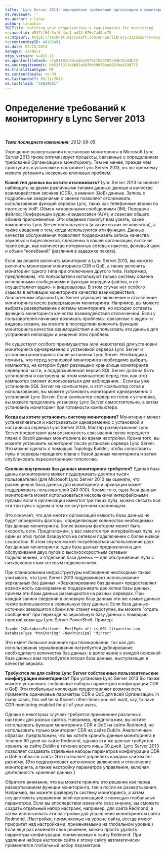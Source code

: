 ```yaml
---
title: 'Lync Server 2013: определение требований организации к мониторингу'
ms.reviewer: ''
ms.author: v-lanac
author: lanachin
TOCTitle: Defining your organizations's requirements for monitoring
ms:assetid: d587ff04-9af6-4ac1-ad42-076e7a40ac75
ms:mtpsurl: https://technet.microsoft.com/en-us/library/JJ205284(v=OCS.15)
ms:contentKeyID: 48185491
ms.date: 07/23/2014
manager: serdars
mtps_version: v=OCS.15
ms.openlocfilehash: c7a81f83cddca46a50f84fb20785a59b20a3db78
ms.sourcegitcommit: bb53f131fabb03a66f0d000f8ba668fbad190778
ms.translationtype: MT
ms.contentlocale: ru-RU
ms.lasthandoff: 05/11/2019
ms.locfileid: "34834681"
---
```

<div data-xmlns="http://www.w3.org/1999/xhtml">

<div class="topic" data-xmlns="http://www.w3.org/1999/xhtml" data-msxsl="urn:schemas-microsoft-com:xslt" data-cs="http://msdn.microsoft.com/en-us/">

<div data-asp="http://msdn2.microsoft.com/asp">

# <a name="defining-your-requirements-for-monitoring-in-lync-server-2013"></a>Определение требований к мониторингу в Lync Server 2013

</div>

<div id="mainSection">

<div id="mainBody">

<span> </span>

_**Тема последнего изменения:** 2012-09-05_

Упрощение развертывания и установки мониторинга в Microsoft Lync Server 2013 также оптимизирует процессы, связанные с определением требований Организации к мониторингу. Тем не менее, прежде чем приступить к установке и настройке Lync Server 2013, вы по-прежнему можете устранить несколько ключевых проблем.

**Какой тип данных вы хотите отслеживать?** Lync Server 2013 позволяет наблюдать за двумя различными типами данных: данные и качество взаимодействия звонков (CDR), а именно (QoE) данные. Запись с подробными сведениями о звонке позволяет отслеживать использование функций сервера Lync, таких как телефонные звонки по протоколу VoIP. Обмен мгновенными сообщениями (IM); Передача файлов; Конференции аудио-и видеосвязи (A/V); и сеансам общего обмена приложениями. Эти сведения помогут вам узнать, какие компоненты Lync Server используются (и какие из них не являются), а также сведения о том, когда используются эти функции. Данные качества обслуживания позволяют поддерживать запись качества звуковых и видеозвонков, сделанных в вашей организации, включая такие вещи, как количество потерянных сетевых пакетов, фоновый шум и объем "колебаний" (различия в задержке пакета).

Если вы решите включить мониторинг в Lync Server 2013, вы можете включить мониторинг мониторинга CDR и QoE, а также включить мониторинг одного типа при отключении другого типа. Например, предположим, что пользователи используют только систему обмена мгновенными сообщениями и функции передачи файлов, и не осуществляют аудио- и видеовызовы. В этом случае нет особого смысла в активации мониторинга качества взаимодействия. Аналогичным образом Lync Server упрощает включение и отключение мониторинга после развертывания мониторинга. Например, вы можете выбрать развертывание системы мониторинга, но исходно оставить функцию мониторинга качества взаимодействия отключенной. Если у пользователей начинают возникать проблемы, связанные с аудио- и видеовызовами, вы можете в последствии включить функцию мониторинга качества взаимодействия и использовать эти данные для устранения неполадок и решения этих проблем.

Не существует особого преимущества (или недостатка) для установки мониторинга одновременно с установкой сервера Lync Server и установки мониторинга после установки Lync Server. Необходимо помнить, что перед установкой мониторинга необходимо выбрать компьютер, на котором будет размещено хранилище мониторинга серверной части, а поддерживаемая версия SQL Server должна быть установлена и настроена на этом компьютере перед тем, как этот компьютер сможет использоваться для наблюдения. . Если вы уже установили SQL Server на компьютере, и этот компьютер готов к использованию, вы можете установить мониторинг одновременно с установкой Lync Server. Если компьютер-сервер не готов к установке, вы можете продолжить установку Lync Server самостоятельно, а затем установить мониторинг при готовности компьютера.

**Когда вы хотите установить систему мониторинга?** Мониторинг может устанавливаться и настраиваться одновременно с установкой и настройкой сервера Lync Server 2013; Мастер развертывания Lync Server предоставит вам возможность связывания пулов переднего плана с базой данных мониторинга во время настройки. Кроме того, вы можете установить мониторинг после установки сервера Lync Server. Это можно сделать с помощью Topology Builder, чтобы сопоставить пулы и серверы переднего плана с базой данных мониторинга и затем опубликовать пересмотренную топологию.

**Сколько внутренних баз данных мониторинга требуется?** Единая база данных мониторинга может поддерживать десятки тысяч пользователей (для Microsoft Lync Server 2010 вы оценили, что размещенная база данных для мониторинга и архивации может поддерживать пользователей 240 000). Кроме того, одна база данных мониторинга может использоваться несколькими интерфейсными пулами: если в организации имеются три таких пула, можно связать все эти три пула с одним и тем же внутренним хранилищем.

Это означает, что для многих организаций емкость базы данных не будет определять факторы, определяющие количество необходимых баз данных мониторинга. Более важным фактором может быть скорость сети. Предположим, у вас имеется три интерфейсных пула, но один из этих пулов базируется на сетевом подключении с более низкой скоростью. В этом случае может потребоваться использование двух баз данных мониторинга: одна база данных предназначена для обслуживания двух пулов с высокоскоростным сетевым подключением, а отдельная база данных — для обслуживания пула с низкоскоростным сетевым подключением.

При планировании инфраструктуры наблюдения необходимо также учитывать, что Lync Server 2013 поддерживает использование зеркальных баз данных. «Зеркалирование баз данных» предоставляет возможность одновременно поддерживать две копии базы данных, причем эти базы данных размещаются на разных серверах. При каждой записи сведений в основную базу данных эти же самые данные также записываются в зеркальную базу данных. Если база данных-источник завершится сбоем или станет недоступна, вы можете "отдать сообщение" при переходе на зеркальную базу данных с помощью простой команды Lync Server PowerShell. Пример:

    Invoke-CsDatabaseFailover -PoolFqdn atl-cs-001.litwareinc.com -DatabaseType "Monitoring" -NewPrincipal "Mirror"

Это имеет большое значение при планировании, так как для использования зеркалирования потребуется дублирование необходимого количества баз данных: в дополнение к каждой основной базе данных вам потребуется вторая база данных, выступающая в качестве зеркала.

**Требуются ли для сайтов Lync Server собственные пользовательские конфигурации мониторинга?** При установке Lync Server 2013 Вы также можете установить глобальные наборы параметров конфигурации CDR и QoE. Эти глобальные коллекции предоставляют возможность применять одинаковые параметры CDR и QoE для всей Организации. In many cases, this will be sufficient: often-times you will want, say, to have CDR monitoring enabled for all of your users.

Однако в некоторых случаях требуется применение различных настроек для разных сайтов. Например, предположим, вы хотите использовать функции мониторинга CDR и QoE на сайте Redmond, но использовать только мониторинг CDR на сайте Dublin. Аналогичным образом, предположим, что вы хотите хранить данные мониторинга в течение 60 дней на сайте Redmond, однако эти же данные требуется хранить на сайте Dublin в течение всего лишь 30 дней. Lync Server 2013 позволяет создавать отдельные наборы параметров конфигурации CDR и QoE в области сайта. Это позволяет управлять каждым сайтом по-разному. (Это подразумевает автономное включение и отключение мониторинга, а также настройку параметров управления, включая длительность хранения данных.)

Обратите внимание, что вы можете принять это решение как перед развертыванием функции мониторинга, так и после ее развертывания. Например, вы можете развернуть систему мониторинга, а затем осуществлять управление всей организацией с помощью глобальных параметров. Если вы впоследствии измените свое мнение, вы сможете создать отдельный набор настроек, например, для сайта Redmond, а затем использовать эти настройки для управления мониторингом сайта Redmond. (Настройки, применяемые на уровне сайта, всегда имеют приоритет над настройками, применяемыми на глобальном уровне.) Если еще раз измените свое решение, можно просто удалить параметры конфигурации, применяемые к сайту Redmond. При удалении набора настроек сайта к этому сайту автоматически применяется глобальный набор параметров.

</div>

<span> </span>

</div>

</div>

</div>

